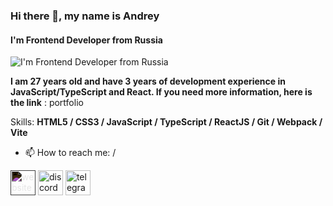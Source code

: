 ### Hi there 👋, my name is Andrey
#### I'm Frontend Developer from Russia
![I'm Frontend Developer from Russia](https://fiverr-res.cloudinary.com/images/t_main1,q_auto,f_auto,q_auto,f_auto/gigs/337853518/original/eb1518e08b2ca7daf0a932c30c82867b50077c7a/frontend-web-developer-frontend-development-react-typescript-html-css-bootstrap.jpg)

**I am 27 years old and have 3 years of development experience in JavaScript/TypeScript and React. 
If you need more information, here is the link** : <a href="https://chic-treacle-bb5d18.netlify.app" style="text-decoration: none;">portfolio</a>

Skills: **HTML5 / CSS3 / JavaScript / TypeScript / ReactJS / Git / Webpack / Vite**

- 📫 How to reach me: / 


[<img src='https://cdn.jsdelivr.net/npm/simple-icons@3.0.1/icons/icloud.svg' alt='website' height='40' style='filter: invert(100%);'>](https://chic-treacle-bb5d18.netlify.app/#contact)  [<img src='https://cdn.jsdelivr.net/npm/simple-icons@3.0.1/icons/discord.svg' alt='discord' height='40'>](https://discordapp.com/users/281710066439159810/)  [<img src='https://cdn.jsdelivr.net/npm/simple-icons@3.0.1/icons/telegram.svg' alt='telegram' height='40'>](https://t.me/PaoNyyka)  



<!--
**PaoNyyaka/PaoNyyaka** is a ✨ _special_ ✨ repository because its `README.md` (this file) appears on your GitHub profile.

Here are some ideas to get you started:

- 🔭 I’m currently working on ...
- 🌱 I’m currently learning ...
- 👯 I’m looking to collaborate on ...
- 🤔 I’m looking for help with ...
- 💬 Ask me about ...
- 📫 How to reach me: ...
- 😄 Pronouns: ...
- ⚡ Fun fact: ...
-->
